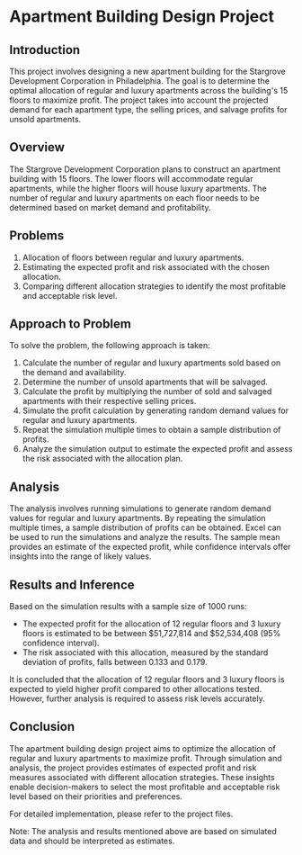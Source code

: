 # Apartment Building Design Project

## Introduction
This project involves designing a new apartment building for the Stargrove Development Corporation in Philadelphia. The goal is to determine the optimal allocation of regular and luxury apartments across the building's 15 floors to maximize profit. The project takes into account the projected demand for each apartment type, the selling prices, and salvage profits for unsold apartments.

## Overview
The Stargrove Development Corporation plans to construct an apartment building with 15 floors. The lower floors will accommodate regular apartments, while the higher floors will house luxury apartments. The number of regular and luxury apartments on each floor needs to be determined based on market demand and profitability.

## Problems
1) Allocation of floors between regular and luxury apartments.
2) Estimating the expected profit and risk associated with the chosen allocation.
3) Comparing different allocation strategies to identify the most profitable and acceptable risk level.

## Approach to Problem
To solve the problem, the following approach is taken:

1) Calculate the number of regular and luxury apartments sold based on the demand and availability.
2) Determine the number of unsold apartments that will be salvaged.
3) Calculate the profit by multiplying the number of sold and salvaged apartments with their respective selling prices.
4) Simulate the profit calculation by generating random demand values for regular and luxury apartments.
5) Repeat the simulation multiple times to obtain a sample distribution of profits.
6) Analyze the simulation output to estimate the expected profit and assess the risk associated with the allocation plan.

## Analysis
The analysis involves running simulations to generate random demand values for regular and luxury apartments. By repeating the simulation multiple times, a sample distribution of profits can be obtained. Excel can be used to run the simulations and analyze the results. The sample mean provides an estimate of the expected profit, while confidence intervals offer insights into the range of likely values.

## Results and Inference
Based on the simulation results with a sample size of 1000 runs:

- The expected profit for the allocation of 12 regular floors and 3 luxury floors is estimated to be between $51,727,814 and $52,534,408 (95% confidence interval).
- The risk associated with this allocation, measured by the standard deviation of profits, falls between 0.133 and 0.179.

It is concluded that the allocation of 12 regular floors and 3 luxury floors is expected to yield higher profit compared to other allocations tested. However, further analysis is required to assess risk levels accurately.

## Conclusion
The apartment building design project aims to optimize the allocation of regular and luxury apartments to maximize profit. Through simulation and analysis, the project provides estimates of expected profit and risk measures associated with different allocation strategies. These insights enable decision-makers to select the most profitable and acceptable risk level based on their priorities and preferences.

For detailed implementation, please refer to the project files.

Note: The analysis and results mentioned above are based on simulated data and should be interpreted as estimates.

